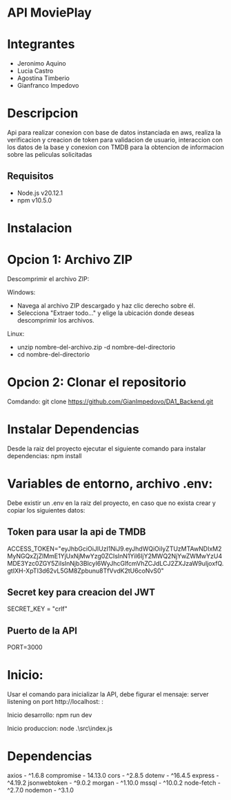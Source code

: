 # API MoviePlay

# Integrantes

- Jeronimo Aquino
- Lucia Castro
- Agostina Timberio
- Gianfranco Impedovo

# Descripcion 

Api para realizar conexion con base de datos instanciada en aws, realiza la verificacion y creacion de token para validacion de usuario,
interaccion con los datos de la base y conexion con TMDB para la obtencion de informacion sobre las peliculas solicitadas

## Requisitos

- Node.js v20.12.1
- npm v10.5.0

# Instalacion 

# Opcion 1: Archivo ZIP 

Descomprimir el archivo ZIP:

Windows:
- Navega al archivo ZIP descargado y haz clic derecho sobre él.
- Selecciona "Extraer todo..." y elige la ubicación donde deseas descomprimir los archivos.

Linux:
- unzip nombre-del-archivo.zip -d nombre-del-directorio
- cd nombre-del-directorio

# Opcion 2: Clonar el repositorio

Comdando: git clone https://github.com/GianImpedovo/DA1_Backend.git

# Instalar Dependencias

Desde la raiz del proyecto ejecutar el siguiente comando para instalar dependencias:
npm install

# Variables de entorno, archivo .env:
Debe existir un .env en la raiz del proyecto, en caso que no exista crear y copiar los siguientes datos:

## Token para usar la api de TMDB
ACCESS_TOKEN="eyJhbGciOiJIUzI1NiJ9.eyJhdWQiOiIyZTUzMTAwNDIxM2MyNGQxZjZlMmE1YjUxNjMwYzg0ZCIsInN1YiI6IjY2MWQ2NjYwZWMwYzU4MDE3Yzc0ZGY5ZiIsInNjb3BlcyI6WyJhcGlfcmVhZCJdLCJ2ZXJzaW9uIjoxfQ.gtIXH-XpTI3d62vL5GM8Zpbunu8TfVvdK2tU6coNvS0"

## Secret key para creacion del JWT
SECRET_KEY = "crlf"

## Puerto de la API
PORT=3000

# Inicio:

Usar el comando para inicializar la API, debe figurar el mensaje: server listening on port http://localhost:<PUERTO> : 

Inicio desarrollo:
npm run dev

Inicio produccion:
node .\src\index.js

# Dependencias
axios - ^1.6.8
compromise - 14.13.0
cors - ^2.8.5
dotenv - ^16.4.5
express - ^4.19.2
jsonwebtoken - ^9.0.2
morgan - ^1.10.0
mssql - ^10.0.2
node-fetch - ^2.7.0
nodemon - ^3.1.0